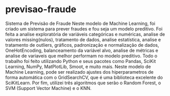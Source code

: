 # previsao-fraude
Sistema de Previsão de Fraude
Neste modelo de Machine Learning, foi criado um sistema para prever fraudes e fou seja um modelo preditivo. 
Foi feita a analise exploratória de variáveis categóricas e numéricas, analise de valores missing(nulos), tratamento de dados, analise estatística,
analise e tratamento de outliers, gráficos, padronização e normalização de dados, OneHotEncoding, balanceamento da variável alvo, analise de métricas e analise de variaveis que melhor performam no modelo preditivo.
Todo o trabalho foi feito utilizando Python e seus pacotes como Pandas, SciKit Learning, NumPy, MatPlotLib, Smoot, e muito mais.
Neste modelo de Machine Learning, pode ser realizado ajustes dos hiperparametros de forma automática com o GridSearchCV, que é uma biblioteca excelente do SciKitLearn.
Por fim, utilizei três algoritmos que serão o Random Forest, o SVM (Support Vector Machine) e o KNN.

